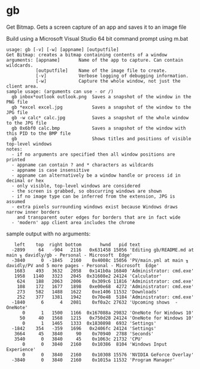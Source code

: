 # gb
Get Bitmap. Gets a screen capture of an app and saves it to an image file

Build using a Microsoft Visual Studio 64 bit command prompt using m.bat

    usage: gb [-v] [-w] [appname] [outputfile]
    Get Bitmap: creates a bitmap containing contents of a window
    arguments: [appname]       Name of the app to capture. Can contain wildcards.
               [outputfile]    Name of the image file to create.
               [-v]            Verbose logging of debugging information.
               [-w]            Capture the whole window, not just the client area.
    sample usage: (arguments can use - or /)
      gb inbox*outlook outlook.png  Saves a snapshot of the window in the PNG file
      gb *excel excel.jpg           Saves a snapshot of the window to the JPG file
      gb -w calc* calc.jpg          Saves a snapshot of the whole window to the JPG file
      gb 0x6bf0 calc.bmp            Saves a snapshot of the window with this PID to the BMP file
      gb                            Shows titles and positions of visible top-level windows
    notes:
      - if no arguments are specified then all window positions are printed
      - appname can contain ? and * characters as wildcards
      - appname is case insensitive
      - appname can alternatively be a window handle or process id in decimal or hex
      - only visible, top-level windows are considered
      - the screen is grabbed, so obscurring windows are shown
      - if no image type can be inferred from the extension, JPG is assumed
      - extra pixels surrounding windows exist because Windows draws narrow inner borders
        and transparent outer edges for borders that are in fact wide
      - 'modern' app client area includes the chrome
      
  sample output with no arguments:
  
       left    top  right bottom       hwnd   pid text
      -2899     64   -904   2116   0x631458 15056 'Editing gb/README.md at main ╖ davidly/gb - Personal - Microsoft  Edge'
      -3840      0  -1845   2160    0x4008c 15056 'PV/main.yml at main ╖ davidly/PV and 5 more pages - Personal - Microsoft  Edge'
       1683    493   3632   2058   0x141b0a 16840 'Administrator: cmd.exe'
       1958   1140   3323   2045  0x31608e2 24124 'Calculator'
        624    188   2063   2006    0x309c6 11816 'Administrator: cmd.exe'
        108    172   1677   1898   0xe00e68  4272 'Administrator: cmd.exe'
        273    582   1488   1622    0xe1406 11532 'Downloads'
        252    377   1381   1942    0x70e48  5184 'Administrator: cmd.exe'
      -1840      6      4   2081    0xf0a2c 27632 'Upcoming shows  - OneNote'
          0      1   1500   1166  0x167088a 29832 'OneNote for Windows 10'
         50     40   1568   1215   0x750d28 24124 'OneNote for Windows 10'
          0      1   1465   1333  0x1830898  6932 'Settings'
      -1842    354   -359   1696   0x2406fc 24124 'Settings'
       3664     45   3840     90    0x70940  2788 'Seconds'
       3540      0   3840     45    0x1063c 21732 'CPU'
          0      0   3840   2160    0x10386  8104 'Windows Input Experience'
          0      0   3840   2160    0x10308 15576 'NVIDIA GeForce Overlay'
      -3840      0   3840   2160    0x1015a 11532 'Program Manager'
      
